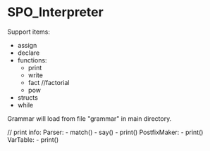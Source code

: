 # SPO_Interpreter

Support items:
- assign
- declare
- functions:
	- print
	- write
	- fact //factorial
	- pow
- structs
- while

Grammar will load from file "grammar" in main directory.

// print info:
Parser:
	- match()
	- say()
	- print()
PostfixMaker:
	- print()
VarTable:
	- print()

